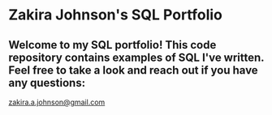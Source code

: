 # Zakira Johnson's SQL Portfolio

## Welcome to my SQL portfolio! This code repository contains examples of SQL I've written. Feel free to take a look and reach out if you have any questions:
zakira.a.johnson@gmail.com
